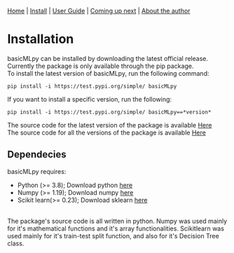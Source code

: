 [Home](https://henrysilvacs.github.io/basicMLpy/)  | [Install](https://henrysilvacs.github.io/basicMLpy/install) | [User Guide](https://henrysilvacs.github.io/basicMLpy/user_guide) | [Coming up next](https://henrysilvacs.github.io/basicMLpy/coming_up_next) | [About the author](https://henrysilvacs.github.io/basicMLpy/about)
# Installation
basicMLpy can be installed by downloading the latest official release. Currently the package is only available through the pip package.<br />
To install the latest version of basicMLpy, run the following command:<br />
```
pip install -i https://test.pypi.org/simple/ basicMLpy
```
If you want to install a specific version, run the following:<br />
```
pip install -i https://test.pypi.org/simple/ basicMLpy==*version*
```
The source code for the latest version of the package is available [Here](https://github.com/HenrySilvaCS/basicMLpy)<br />
The source code for all the versions of the package is available [Here](https://test.pypi.org/project/basicMLpy/#history)
## Dependecies
basicMLpy requires:<br />
* Python (>= 3.8); Download python [here](https://www.python.org/downloads/release/python-380/)
* Numpy (>= 1.19); Download numpy [here](https://numpy.org/install/)
* Scikit learn(>= 0.23); Download sklearn [here](https://scikit-learn.org/stable/install.html)<br />
<br />
The package's source code is all written in python. Numpy was used mainly for it's mathematical functions and it's array functionalities. Scikitlearn was used mainly for it's train-test split function, and also for it's Decision Tree class.
